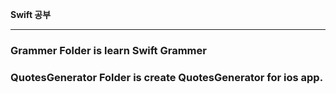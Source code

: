 **Swift 공부**

---

### Grammer Folder is learn Swift Grammer
### QuotesGenerator Folder is create QuotesGenerator for ios app.